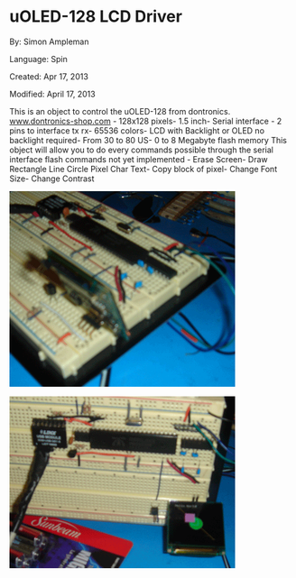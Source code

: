 # uOLED-128 LCD Driver

By: Simon Ampleman

Language: Spin

Created: Apr 17, 2013

Modified: April 17, 2013

This is an object to control the uOLED-128 from dontronics. www.dontronics-shop.com - 128x128 pixels- 1.5 inch- Serial interface - 2 pins to interface tx rx- 65536 colors- LCD with Backlight or OLED no backlight required- From 30 to 80 US- 0 to 8 Megabyte flash memory This object will allow you to do every commands possible through the serial interface flash commands not yet implemented - Erase Screen- Draw Rectangle Line Circle Pixel Char Text- Copy block of pixel- Change Font Size- Change Contrast

![Auxiliary_Files/Back.gif](Auxiliary_Files/Back.gif)

![Auxiliary_Files/Front.gif](Auxiliary_Files/Front.gif)
